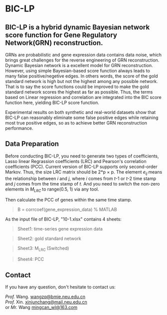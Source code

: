 # BIC-LP

## BIC-LP is a hybrid dynamic Bayesian network score function for Gene Regulatory Network(GRN) reconstruction.

GRNs are probabilistic and gene expression data contains data noise, which brings great challenges for the reverse engineering of GRN reconstruction. Dynamic Bayesian network is a excellent model for GRN reconstruction. However, using simple Bayesian-based score function always leads to many false positive/negetive edges. In others words, the score of the gold standard network is high but not the highest among any possible network. That is to say the score functions could be improved to make the gold standard network scores the highest as far as possible. Thus, the terms based on Linear regression and correlation are integrated into the BIC score function here, yielding BIC-LP score function.

Experimental results on both synthetic and real-world datasets show that BIC-LP can reasonably eliminate some false positive edges while retaining most true positive edges, so as to achieve better GRN reconstruction performance. 

## Data Preparation

Before conducting BIC-LP, you need to generate two types of coefficients, Lasso linear Regrassion coefficients (LRC) and Pearson's correlation coefficients (PCC). Current version of BIC-LP supports only second-order Markov. Thus, the size LRC matrix should be 2*p × p. The element _e<sub>ij </sub>_ means the relationship between _i_ and _j_, where _i_ comes from _t_-1 or _t_-2 time stamp and _j_ comes from the time stamp of _t_. And you need to switch the non-zero elements in _M<sub>LRC </sub>_ to range(0.5, 1) via any tool. 

Then calculate the PCC of genes within the same time stamp. 
> B = corrcoef(gene_expression_data)   % MATLAB

As the input file of BIC-LP, "10-1.xlsx" contains 4 sheets:

>Sheet1: time-series gene expression data

>Sheet2: gold standard network

>Sheet3: M<sub>LRC </sub> (Switched)

>Sheet4: PCC 

## Contact
If you have any question, don't hesitate to contact us: 

*Prof.* Wang. wangzq@bmie.neu.edu.cn\
*Prof.* Xin. xinjunchang@mail.neu.edu.cn\
or *Mr.* Wang mingcan_wl@163.com
